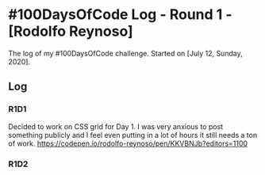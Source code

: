 # #100DaysOfCode Log - Round 1 - [Rodolfo Reynoso]

The log of my #100DaysOfCode challenge. Started on [July 12, Sunday, 2020].

## Log

### R1D1 
Decided to work on CSS grid for Day 1. I was very anxious to post something publicly and I feel even putting in a lot of hours it still needs a ton of work. https://codepen.io/rodolfo-reynoso/pen/KKVBNJb?editors=1100

### R1D2
